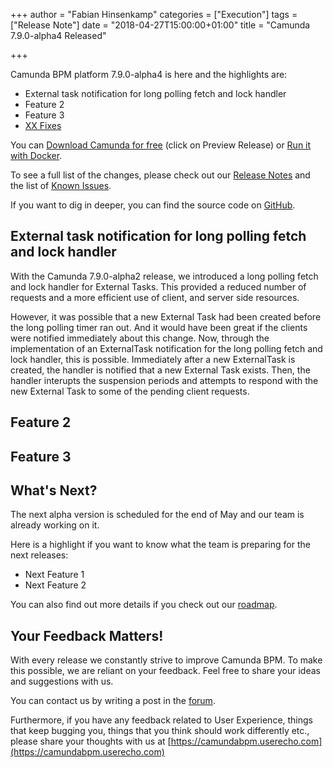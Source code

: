 +++
author = "Fabian Hinsenkamp"
categories = ["Execution"]
tags = ["Release Note"]
date = "2018-04-27T15:00:00+01:00"
title = "Camunda 7.9.0-alpha4 Released"

+++

Camunda BPM platform 7.9.0-alpha4 is here and the highlights are:

* External task notification for long polling fetch and lock handler
* Feature 2
* Feature 3
* [XX Fixes](https://app.camunda.com/jira/issues/?jql=issuetype%20%3D%20%22Bug%20Report%22%20AND%20fixVersion%20%3D%207.9.0-alpha4)

You can [Download Camunda for free](https://camunda.com/download/) (click on Preview Release) or [Run it with Docker](https://hub.docker.com/r/camunda/camunda-bpm-platform/).


To see a full list of the changes, please check out our [Release Notes](https://app.camunda.com/jira/secure/ReleaseNote.jspa?projectId=10230&version=15301)
and the list of [Known Issues](https://app.camunda.com/jira/issues/?jql=affectedVersion%20%3D%207.9.0-alpha4).


If you want to dig in deeper, you can find the source code on [GitHub](https://github.com/camunda/camunda-bpm-platform/releases/tag/7.9.0-alpha3).

## External task notification for long polling fetch and lock handler

With the Camunda 7.9.0-alpha2 release, we introduced a long polling fetch and lock handler for External Tasks. This provided a reduced number of requests and a more efficient use of client, and server side resources.

However, it was possible that a new External Task had been created before the long polling timer ran out. And it would have been great if the clients were notified immediately about this change. Now, through the implementation of an ExternalTask notification for the long polling fetch and lock handler, this is possible. Immediately after a new ExternalTask is created, the handler is notified that a new External Task exists. Then, the  handler interupts the suspension periods and attempts to respond with the new External Task to some of the pending client requests.

## Feature 2

## Feature 3

## What's Next?

The next alpha version is scheduled for the end of May and our team is already working on it.

Here is a highlight if you want to know what the team is preparing for the next releases:

* Next Feature 1
* Next Feature 2


You can also find out more details if you check out our [roadmap](https://camunda.com/learn/community/#roadmap).



## Your Feedback Matters!

With every release we constantly strive to improve Camunda BPM. To make this possible, we are reliant on your feedback. Feel free to share your ideas and suggestions with us.

You can contact us by writing a post in the [forum](https://forum.camunda.org/).

Furthermore, if you have any feedback related to User Experience, things that keep bugging you, things that you think should work differently etc., please share your thoughts with us at [https://camundabpm.userecho.com](https://camundabpm.userecho.com)
